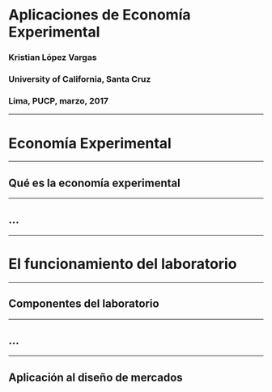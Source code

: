 
# Aplicaciones de Economía Experimental



### Kristian López Vargas

### University of California, Santa Cruz

### Lima, PUCP, marzo, 2017

-----

# Economía Experimental

-----

## Qué es la economía experimental

-----

## ...

-----

# El funcionamiento del laboratorio

-----

## Componentes del laboratorio

-----

## ...

-----

## Aplicación al diseño de mercados



<!--

// This piece of code below creates the reveal presentation and pushes to GitHub and then deploys to GitHub pages. Modify the commit message and paste it into terminal.

cd docs && \
pandoc  \
-t revealjs -V revealjs-url=reveal.js \
--css=reveal.js/css/theme/simple.css \
-H reveal.js/js/revealMathJax.js \
-s index.md -o presentation.html && \
cd .. && \
git add docs/* && \
git commit -am " add content to presentation.md " && \
git push origin master && \
mkdocs gh-deploy

-->